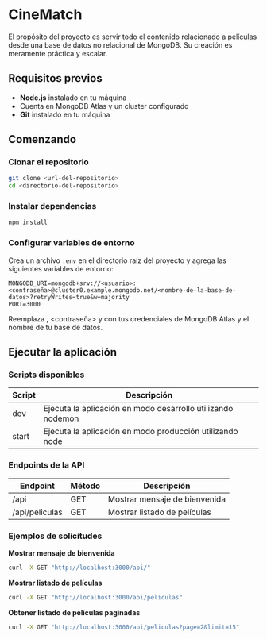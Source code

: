 # CineMatch

El propósito del proyecto es servir todo el contenido relacionado a películas desde una base de datos no relacional de MongoDB. Su creación es meramente práctica y escalar.

## Requisitos previos

- **Node.js** instalado en tu máquina
- Cuenta en MongoDB Atlas y un cluster configurado
- **Git** instalado en tu máquina

## Comenzando

### Clonar el repositorio

```sh
git clone <url-del-repositorio>
cd <directorio-del-repositorio>
```

### Instalar dependencias

```sh
npm install
```

### Configurar variables de entorno

Crea un archivo `.env` en el directorio raíz del proyecto y agrega las siguientes variables de entorno:

```
MONGODB_URI=mongodb+srv://<usuario>:<contraseña>@cluster0.example.mongodb.net/<nombre-de-la-base-de-datos>?retryWrites=true&w=majority
PORT=3000
```

Reemplaza <usuario>, <contraseña> y <nombre-de-la-base-de-datos> con tus credenciales de MongoDB Atlas y el nombre de tu base de datos.

## Ejecutar la aplicación

### Scripts disponibles

| Script | Descripción |
|---|---|
| dev | Ejecuta la aplicación en modo desarrollo utilizando nodemon |
| start | Ejecuta la aplicación en modo producción utilizando node |

### Endpoints de la API

| Endpoint | Método | Descripción |
|---|---| --- |
| /api | GET | Mostrar mensaje de bienvenida |
| /api/peliculas | GET | Mostrar listado de películas |

### Ejemplos de solicitudes

**Mostrar mensaje de bienvenida**

```sh
curl -X GET "http://localhost:3000/api/"
```

**Mostrar listado de películas**

```sh
curl -X GET "http://localhost:3000/api/peliculas"
```

**Obtener listado de películas paginadas**

```sh
curl -X GET "http://localhost:3000/api/peliculas?page=2&limit=15"
```

